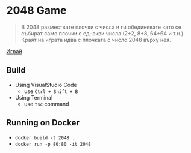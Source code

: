 # 2048 Game

> В 2048 размествате плочки с числа и ги обединявате 
> като се събират само плочки с еднакви числа (2+2, 8+8, 64+64 и т.н.). 
> Краят на играта идва с плочката с число 2048 върху нея.

[Играй](http://2048.csyntax.net)

## Build
* Using VisualStudio Code
    * use `Ctrl + Shift + B`
* Using Terminal
    * use `tsc` command

## Running on Docker
* `docker build -t 2048 .`
* `docker run -p 80:80 -it 2048`